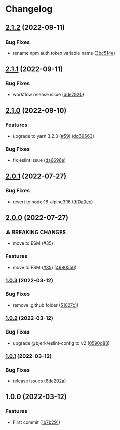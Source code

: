 # Changelog

## [2.1.2](https://github.com/bjerkio/create-bjerk-typescript/compare/v2.1.1...v2.1.2) (2022-09-11)


### Bug Fixes

* rename npm auth token variable name ([3bc514e](https://github.com/bjerkio/create-bjerk-typescript/commit/3bc514e26f93305e9706fed0bbdeb2e038ec5716))

## [2.1.1](https://github.com/bjerkio/create-bjerk-typescript/compare/v2.1.0...v2.1.1) (2022-09-11)


### Bug Fixes

* workflow release issue ([dde7920](https://github.com/bjerkio/create-bjerk-typescript/commit/dde79207e5505017901f0f87de99cb291e0e91c5))

## [2.1.0](https://github.com/bjerkio/create-bjerk-typescript/compare/v2.0.1...v2.1.0) (2022-09-10)


### Features

* upgrade to yarn 3.2.3 ([#59](https://github.com/bjerkio/create-bjerk-typescript/issues/59)) ([dc69663](https://github.com/bjerkio/create-bjerk-typescript/commit/dc69663697e5b5bcb83a6b4951626d4bef2668a7))


### Bug Fixes

* fix eslint issue ([da6696e](https://github.com/bjerkio/create-bjerk-typescript/commit/da6696e2a2f9819c40e8f9a921da3bded56d371c))

## [2.0.1](https://github.com/bjerkio/create-bjerk-typescript/compare/v2.0.0...v2.0.1) (2022-07-27)


### Bug Fixes

* revert to node:16-alpine3.16 ([9f0a0ec](https://github.com/bjerkio/create-bjerk-typescript/commit/9f0a0ec847a3ee49fa69343cc128ef0fc5dd0dd9))

## [2.0.0](https://github.com/bjerkio/create-bjerk-typescript/compare/v1.0.3...v2.0.0) (2022-07-27)


### ⚠ BREAKING CHANGES

* move to ESM (#35)

### Features

* move to ESM ([#35](https://github.com/bjerkio/create-bjerk-typescript/issues/35)) ([4980550](https://github.com/bjerkio/create-bjerk-typescript/commit/4980550e4fcee5f709148e1d6699b768f1ff62f5))

### [1.0.3](https://github.com/bjerkio/create-bjerk-typescript/compare/v1.0.2...v1.0.3) (2022-03-12)


### Bug Fixes

* remove .github folder ([51027c1](https://github.com/bjerkio/create-bjerk-typescript/commit/51027c13b708e131b440b9bacafbedfc7cd75582))

### [1.0.2](https://github.com/bjerkio/create-bjerk-typescript/compare/v1.0.1...v1.0.2) (2022-03-12)


### Bug Fixes

* upgrade @bjerk/eslint-config to v2 ([0590d88](https://github.com/bjerkio/create-bjerk-typescript/commit/0590d8831fe365873d94472b11f06a48829af092))

### [1.0.1](https://github.com/bjerkio/create-bjerk-typescript/compare/v1.0.0...v1.0.1) (2022-03-12)


### Bug Fixes

* release issues ([6de202a](https://github.com/bjerkio/create-bjerk-typescript/commit/6de202aa9886381f30df998f5d47bc551f73e90b))

## 1.0.0 (2022-03-12)


### Features

* First commit ([1b7b291](https://github.com/bjerkio/create-bjerk-typescript/commit/1b7b291710fa348290b16c1c1e98c1f5f635d7bd))
